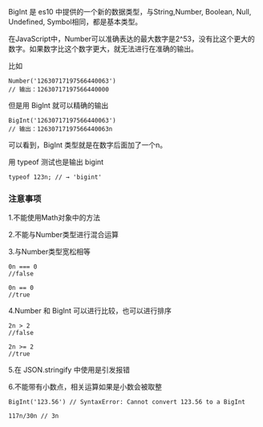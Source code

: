 BigInt 是 es10 中提供的一个新的数据类型，与String,Number, Boolean, Null, Undefined, Symbol相同，都是基本类型。

在JavaScript中，Number可以准确表达的最大数字是2^53，没有比这个更大的数字。如果数字比这个数字更大，就无法进行在准确的输出。

比如

```
Number('12630717197566440063')
// 输出：12630717197566440000
```

但是用 BigInt 就可以精确的输出

```
BigInt('12630717197566440063')
// 输出：12630717197566440063n
```

可以看到，BigInt 类型就是在数字后面加了一个n。

用 typeof 测试也是输出 bigint

```
typeof 123n; // → 'bigint'
```

### 注意事项

1.不能使用Math对象中的方法

2.不能与Number类型进行混合运算

3.与Number类型宽松相等
```
0n === 0
//false

0n == 0
//true
```

4.Number 和 BigInt 可以进行比较，也可以进行排序

```
2n > 2
//false

2n >= 2
//true
```

5.在 JSON.stringify 中使用是引发报错

6.不能带有小数点，相关运算如果是小数会被取整

```
BigInt('123.56') // SyntaxError: Cannot convert 123.56 to a BigInt

117n/30n // 3n
```